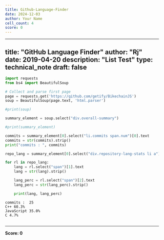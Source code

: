 ```yaml
---
title: Github-Language-Finder
date: 2024-12-03
author: Your Name
cell_count: 4
score: 0
---
```


---
title: "GitHub Language Finder"
author: "Rj"
date: 2019-04-20
description: "List Test"
type: technical_note
draft: false
---

```python
import requests
from bs4 import BeautifulSoup
```


```python
# Collect and parse first page
page = requests.get('https://github.com/getify/BikechainJS')
soup = BeautifulSoup(page.text, 'html.parser')    

#print(soup)

summary_element = soup.select("div.overall-summary")

#print(summary_element)

commits = summary_element[0].select("li.commits span.num")[0].text
commits = str(commits).strip()
print("commits : ", commits)

repo_lang = summary_element[0].select("div.repository-lang-stats li a")

for rl in repo_lang:
    lang = rl.select("span")[1].text
    lang = str(lang).strip()        

    lang_perc = rl.select("span")[2].text
    lang_perc = str(lang_perc).strip()

    print(lang, lang_perc)
```

    commits :  25
    C++ 60.3%
    JavaScript 35.0%
    C 4.7%



```python

```


---
**Score: 0**